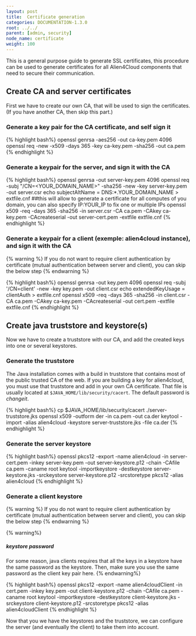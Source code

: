 ```yaml
---
layout: post
title:  Certificate generation
categories: DOCUMENTATION-1.3.0
root: ../../
parent: [admin, security]
node_name: certificate
weight: 100
---
```


This is a general purpose guide to generate SSL certificates, this procedure can be used to generate certificates for all Alien4Cloud components that need to secure their communication.

## Create CA and server certificates
First we have to create our own CA, that will be used to sign the certificates. (If you have another CA, then skip this part.)

### Generate a key pair for the CA certificate, and self sign it
{% highlight bash%}
openssl genrsa -aes256 -out ca-key.pem 4096
openssl req -new -x509 -days 365 -key ca-key.pem -sha256 -out ca.pem
{% endhighlight %}

### Generate a keypair for the server, and sign it with the CA
{% highlight bash%}
openssl genrsa -out server-key.pem 4096
openssl req -subj "/CN=<YOUR_DOMAIN_NAME>" -sha256 -new -key server-key.pem -out server.csr
echo subjectAltName = DNS:\*.YOUR_DOMAIN_NAME > extfile.cnf  ##this will allow to generate a certificate for all computes of you domain, you can also specify IP:YOUR_IP to fix one or multiple IPs
openssl x509 -req -days 365 -sha256 -in server.csr -CA ca.pem -CAkey ca-key.pem -CAcreateserial -out server-cert.pem -extfile extfile.cnf
{% endhighlight %}

### Generate a keypair for a client (exemple: alien4cloud instance), and sign it with the CA
{% warning %}
If you do not want to require client authentication by certificate (mutual authentication between server and client), you can skip the below step
{% endwarning %}

{% highlight bash%}
openssl genrsa -out key.pem 4096
openssl req -subj '/CN=client' -new -key key.pem -out client.csr
echo extendedKeyUsage = clientAuth > extfile.cnf
openssl x509 -req -days 365 -sha256 -in client.csr -CA ca.pem -CAkey ca-key.pem -CAcreateserial -out cert.pem -extfile extfile.cnf
{% endhighlight %}

## Create java truststore and keystore(s)
Now we have to create a truststore with our CA, and add the created keys into one or several keystores.

### Generate the truststore
The Java installation comes with a build in truststore that contains most of the public trusted CA of the web. If you are building a key for alien4cloud, you must use that truststore and add in your own CA certificate.  That file is usually located at `$JAVA_HOME/lib/security/cacert`. The default password is *changeit*.

{% highlight bash%}
cp $JAVA_HOME/lib/security/cacert ./server-truststore.jks
openssl x509 -outform der -in ca.pem -out ca.der
keytool -import -alias alien4cloud -keystore server-truststore.jks -file ca.der
{% endhighlight %}

### Generate the server keystore
{% highlight bash%}
openssl pkcs12 -export -name alien4cloud -in server-cert.pem -inkey server-key.pem -out server-keystore.p12 -chain -CAfile ca.pem -caname root
keytool -importkeystore -destkeystore server-keystore.jks -srckeystore server-keystore.p12 -srcstoretype pkcs12 -alias alien4cloud
{% endhighlight %}

### Generate a client keystore
{% warning %}
If you do not want to require client authentication by certificate (mutual authentication between server and client), you can skip the below step
{% endwarning %}

{% warning%}
<h5>keystore password</h5>
For some reason, java clients requires that all the keys in a keystore have the same password as the keystore. Then, make sure you use the same password as the client key pair here.
{% endwarning%}

{% highlight bash%}
openssl pkcs12 -export -name alien4cloudClient -in cert.pem -inkey key.pem -out client-keystore.p12 -chain -CAfile ca.pem -caname root
keytool -importkeystore -destkeystore client-keystore.jks -srckeystore client-keystore.p12 -srcstoretype pkcs12 -alias alien4cloudClient
{% endhighlight %}

Now that you we have the keystores and the truststore, we can configure the server (and eventually the client) to take them into account.
